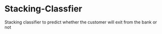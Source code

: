 # Stacking-Classfier
Stacking classifier to predict whether the customer will exit from the bank or not
